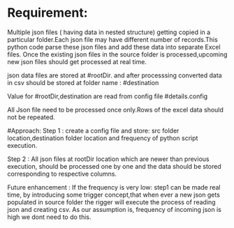 # Requirement:

Multiple json files ( having data in nested structure)  getting copied in a particular folder.Each json file may have different number of records.This python code parse these json files and add these data into separate Excel files.
Once the existing json files in the source folder is processed,upcoming new json files should get processed at real time.

json data files are stored at #rootDir.
and after processsing converted data in csv should be stored at folder name : #destination

Value for #rootDir,destination
are read from config file #details.config

All Json file need to be processed once only.Rows of the excel data should not be repeated.


#Approach:
Step 1 : create a config file and store: src folder location,destination folder location and frequency of python script execution.

Step 2 : All json files at rootDir location which are newer than previous execution, should be processed one by one and the data should be stored corresponding to respective columns.

Future enhancement :  If the frequency is very low: step1 can be made real time, by introducing some trigger concept,that when ever a new json gets populated in source folder the rigger will execute the process of reading json and creating csv. As our assumption is, frequency of incoming json is high we dont need to do this.

